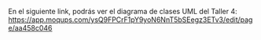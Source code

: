 En el siguiente link, podrás ver el diagrama de  clases UML del Taller 4: https://app.moqups.com/ysQ9FPCrF1pY9yoN6NnT5bSEegz3ETv3/edit/page/aa458c046 
